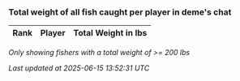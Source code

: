 ### Total weight of all fish caught per player in deme's chat
| Rank | Player | Total Weight in lbs |
|------|--------|---------|

_Only showing fishers with a total weight of >= 200 lbs_

_Last updated at 2025-06-15 13:52:31 UTC_